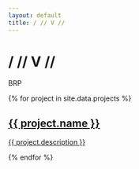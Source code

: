```yaml
---
layout: default
title: / // V //
---
```


<div class="hero">
  <h1>/ // V //</h1>
  <p class="subtitle">BRP</p>
  <div class="projects">
    {% for project in site.data.projects %}
      <div class="project-card">
        <a href="{{ project.url }}" target="_blank">
          <h2>{{ project.name }}</h2>
          <p>{{ project.description }}</p>
        </a>
      </div>
    {% endfor %}
  </div>
</div>
